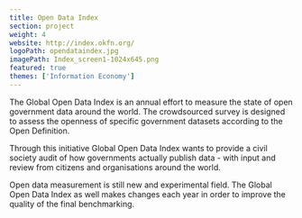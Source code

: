 ```yaml
---
title: Open Data Index
section: project
weight: 4
website: http://index.okfn.org/
logoPath: opendataindex.jpg
imagePath: Index_screen1-1024x645.png
featured: true
themes: ['Information Economy']
---
```


The Global Open Data Index is an annual effort to measure the state of open government data around the world. The crowdsourced survey is designed to assess the openness of specific government datasets according to the Open Definition.

<!--more-->Through this initiative Global Open Data Index wants to provide a civil society audit of how governments actually publish data - with input and review from citizens and organisations around the world.

Open data measurement is still new and experimental field. The Global Open Data Index as well makes changes each year in order to improve the quality of the final benchmarking.
